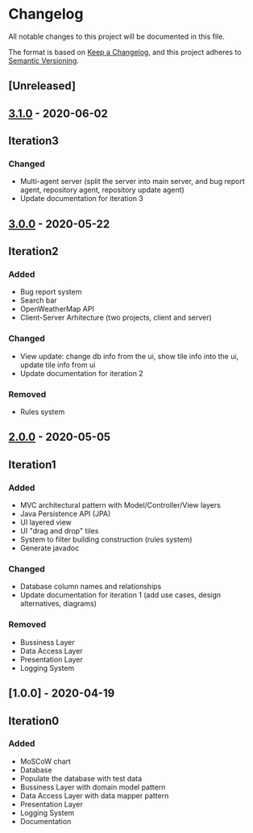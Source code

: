 # Changelog
All notable changes to this project will be documented in this file.

The format is based on [Keep a Changelog](https://keepachangelog.com/en/1.0.0/),
and this project adheres to [Semantic Versioning](https://semver.org/spec/v2.0.0.html).



## [Unreleased]

## [3.1.0] - 2020-06-02
## Iteration3
### Changed
- Multi-agent server (split the server into main server, and bug report agent, repository agent, repository update agent)
- Update documentation for iteration 3



## [3.0.0] - 2020-05-22
## Iteration2
### Added
- Bug report system
- Search bar
- OpenWeatherMap API
- Client-Server Arhitecture (two projects, client and server)

### Changed
- View update: change db info from the ui, show tile info into the ui, update tile info from ui
- Update documentation for iteration 2

### Removed
- Rules system



## [2.0.0] - 2020-05-05
## Iteration1
### Added
- MVC architectural pattern with Model/Controller/View layers
- Java Persistence API (JPA)
- UI layered view
- UI "drag and drop" tiles
- System to filter building construction (rules system)
- Generate javadoc

### Changed
- Database column names and relationships
- Update documentation for iteration 1 (add use cases, design alternatives, diagrams)

### Removed
- Bussiness Layer
- Data Access Layer
- Presentation Layer
- Logging System



## [1.0.0] - 2020-04-19
## Iteration0
### Added
- MoSCoW chart
- Database
- Populate the database with test data
- Bussiness Layer with domain model pattern
- Data Access Layer with data mapper pattern
- Presentation Layer
- Logging System
- Documentation


[3.1.0]: https://github.com/ps-ds-lab/create-your-repo-moldovanpaul75/compare/iteration2...iteration3
[3.0.0]: https://github.com/ps-ds-lab/create-your-repo-moldovanpaul75/compare/iteration3...iteration2
[2.0.0]: https://github.com/ps-ds-lab/create-your-repo-moldovanpaul75/compare/iteration0...iteration1
